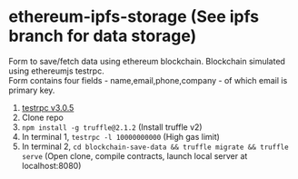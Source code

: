 # ethereum-ipfs-storage (See ipfs branch for data storage)
Form to save/fetch data using ethereum blockchain. Blockchain simulated using ethereumjs testrpc.<br />
Form contains four fields - name,email,phone,company - of which email is primary key.

1. [testrpc v3.0.5](https://github.com/shivamdawer/testrpc)
2. Clone repo
3. `npm install -g truffle@2.1.2` (Install truffle v2)
4. In terminal 1, `testrpc -l 10000000000` (High gas limit)
5. In terminal 2, `cd blockchain-save-data && truffle migrate && truffle serve` (Open clone, compile contracts, launch local server at localhost:8080)

